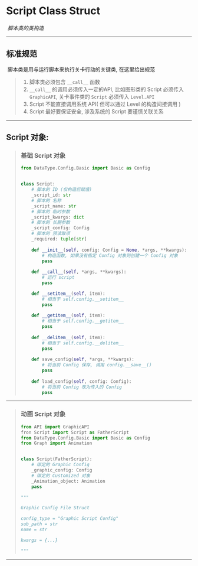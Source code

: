 # Script  Class Struct

​	_脚本类的类构造_

---

## 标准规范

​	脚本类是用与运行脚本来执行关卡行动的关键类, 在这里给出规范

> 1. 脚本类必须包含 `__call__` 函数
> 2. `__call__` 的调用必须传入一定的API, 比如图形类的 Script 必须传入 `GraphicAPI`, 关卡事件类的 `Script` 必须传入 `Level.API`
> 3. Script 不能直接调用系统 API( 但可以通过 Level 的构造间接调用 )
> 4. Script 最好要保证安全, 涉及系统的 Script 要谨慎关联关系

---

## Script 对象:

> ### 基础 Script 对象
>
> ```python
> from DataType.Config.Basic import Basic as Config
> 
> 
> class Script:
>     # 脚本的 ID (仅构造后赋值)
>     _script_id: str
>     # 脚本的 名称
>     _script_name: str
>     # 脚本的 临时参数
>     _script_kwargs: dict
>     # 脚本的 长期参数
>     _script_config: Config
>     # 脚本的 预读取项
>     _required: tuple[str]
>     
>     def __init__(self, config: Config = None, *args, **kwargs):
>         # 构造函数, 如果没有指定 Config 对象则创建一个 Config 对象
>         pass
>     
>     def __call__(self, *args, **kwargs):
>         # 运行 script
>         pass
> 
>     def __setitem__(self, item):
>         # 相当于 self.config.__setitem__
>         pass
>     
>     def __getitem__(self, item):
>         # 相当于 self.config.__getitem__
>         pass
>     
>     def __delitem__(self, item):
>         # 相当于 self.config.__delitem__
>         pass
>     
>     def save_config(self, *args, **kwargs):
>         # 将当前 Config 保存, 调用 config.__save__()
>         pass
>     
>     def load_config(self, config: Config):
>         # 将当前 Config 改为传入的 Config
>         pass
> ```

---

> ### 动画 Script 对象
>
> ```python
> from API import GraphicAPI 
> fron Script import Script as FatherScript
> from DataType.Config.Basic import Basic as Config
> from Graph import Animation
> 
> 
> class Script(FatherScript):
>     # 绑定的 Graphic Config
>     _graphic_config: Config
>     # 绑定的 Customized 对象
>     _Animation_object: Animation
>     pass
> 
> """
> 
> Graphic Config File Struct
> 
> config_type = "Graphic Script Config"
> sub_path = str
> name = str
> 
> kwargs = {...}
> 
> """
> ```

---

> 

